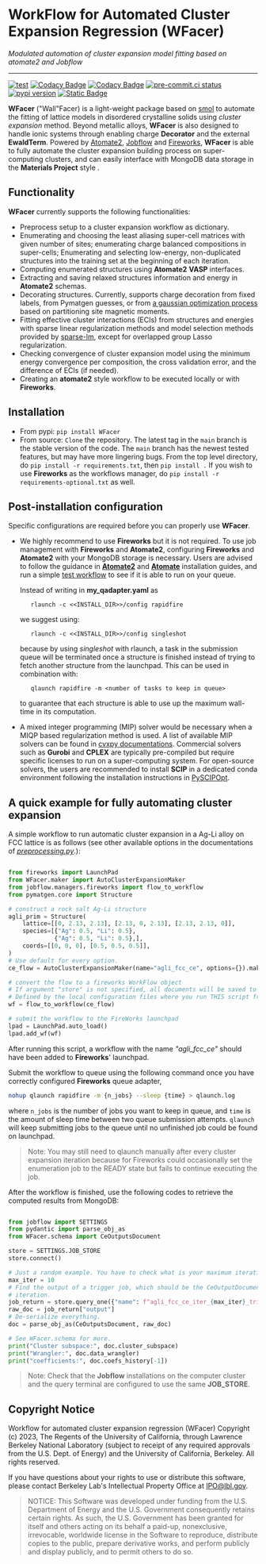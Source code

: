 WorkFlow for Automated Cluster Expansion Regression (WFacer)
===================================================

*Modulated automation of cluster expansion model fitting based on atomate2 and Jobflow*

-----------------------------------------------------------------------------
[![test](https://github.com/CederGroupHub/WFacer/actions/workflows/test.yml/badge.svg)](https://github.com/CederGroupHub/WFacer/actions/workflows/test.yml)
[![Codacy Badge](https://app.codacy.com/project/badge/Grade/3385a15764b144589ef993b942b2a159)](https://app.codacy.com/gh/CederGroupHub/WFacer/dashboard?utm_source=gh&utm_medium=referral&utm_content=&utm_campaign=Badge_grade)
[![Codacy Badge](https://app.codacy.com/project/badge/Coverage/3385a15764b144589ef993b942b2a159)](https://app.codacy.com/gh/CederGroupHub/WFacer/dashboard?utm_source=gh&utm_medium=referral&utm_content=&utm_campaign=Badge_coverage)
[![pre-commit.ci status](https://results.pre-commit.ci/badge/github/CederGroupHub/WFacer/main.svg)](https://results.pre-commit.ci/latest/github/CederGroupHub/WFacer/main)
[![pypi version](https://img.shields.io/pypi/v/WFacer?color=blue)](https://pypi.org/project/WFacer)
[![Static Badge](https://img.shields.io/badge/python-3.8%2B-blue)](https://www.python.org/downloads/)

**WFacer** ("Wall"Facer) is a light-weight package based on [smol](https://github.com/CederGroupHub/smol.git)
to automate the fitting of lattice models in disordered crystalline solids using
*cluster expansion* method. Beyond metallic alloys, **WFacer** is also designed
to handle ionic systems through enabling charge **Decorator** and the external **EwaldTerm**. Powered by [Atomate2](https://github.com/materialsproject/atomate2.git),
[Jobflow](https://github.com/materialsproject/jobflow.git)
and [Fireworks](https://github.com/materialsproject/fireworks.git), **WFacer** is able to fully automate the
cluster expansion building process on super-computing clusters, and can easily interface
with MongoDB data storage in the **Materials Project** style .

Functionality
-------------
**WFacer** currently supports the following functionalities:

-   Preprocess setup to a cluster expansion workflow as dictionary.
-   Enumerating and choosing the least aliasing super-cell matrices with given number of sites;
    enumerating charge balanced compositions in super-cells; Enumerating and selecting low-energy,
    non-duplicated structures into the training set at the beginning of each iteration.
-   Computing enumerated structures using **Atomate2** **VASP** interfaces.
-   Extracting and saving relaxed structures information and energy in **Atomate2** schemas.
-   Decorating structures. Currently, supports charge decoration from fixed labels, from Pymatgen guesses,
    or from [a gaussian optimization process](https://doi.org/10.1038/s41524-022-00818-3) based on partitioning site magnetic moments.
-   Fitting effective cluster interactions (ECIs) from structures and energies with sparse linear
    regularization methods and model selection methods provided by
    [sparse-lm](https://github.com/CederGroupHub/sparse-lm.git),
    except for overlapped group Lasso regularization.
-   Checking convergence of cluster expansion model using the minimum energy convergence per composition,
    the cross validation error, and the difference of ECIs (if needed).
-   Creating an **atomate2** style workflow to be executed locally or with **Fireworks**.

Installation
------------
*   From pypi: `pip install WFacer`
*   From source: `Clone` the repository. The latest tag in the `main` branch is the stable version of the
code. The `main` branch has the newest tested features, but may have more
lingering bugs. From the top level directory, do `pip install -r requirements.txt`, then `pip install .` If
you wish to use **Fireworks** as the workflows manager, do `pip install -r requirements-optional.txt` as well.

Post-installation configuration
------------
Specific configurations are required before you can properly use **WFacer**.

-   We highly recommend to use **Fireworks** but it is not required.
    To use job management with **Fireworks** and **Atomate2**,
    configuring **Fireworks** and **Atomate2** with your MongoDB storage is necessary.
    Users are advised to follow the guidance in
    [**Atomate2**](https://materialsproject.github.io/atomate2/user/install.html) and
    [**Atomate**](https://atomate.org/installation.html#configure-database-connections-and-computing-center-parameters)
    installation guides, and run a simple [test workflow](https://materialsproject.github.io/atomate2/user/fireworks.html)
    to see if it is able to run on your queue.

    Instead of writing in **my_qadapter.yaml** as
    ```commandline
       rlaunch -c <<INSTALL_DIR>>/config rapidfire
    ```
    we suggest using:
    ```commandline
       rlaunch -c <<INSTALL_DIR>>/config singleshot
    ```
    because by using *singleshot* with rlaunch, a task in the submission queue will
    be terminated once a structure is finished instead of trying to fetch another structure
    from the launchpad. This can be used in combination with:
    ```commandline
       qlaunch rapidfire -m <number of tasks to keep in queue>
    ```
    to guarantee that each structure is able to use up the maximum wall-time in
    its computation.

*   A mixed integer programming (MIP) solver would be necessary when a MIQP based
    regularization method is used. A list of available MIP solvers can be found in
    [cvxpy documentations](https://www.cvxpy.org/tutorial/advanced/index.html#choosing-a-solver).
    Commercial solvers such as **Gurobi** and **CPLEX** are typically pre-compiled
    but require specific licenses to run on a super-computing system. For open-source solvers,
    the users are recommended to install **SCIP** in a dedicated conda environment following
    the installation instructions in [PySCIPOpt](https://github.com/scipopt/PySCIPOpt.git).

A quick example for fully automating cluster expansion
-------------------------------
A simple workflow to run automatic cluster expansion in a Ag-Li alloy on FCC lattice is as follows
(see other available options in the documentations of [*preprocessing.py*](WFacer/preprocessing.py).):
```python

from fireworks import LaunchPad
from WFacer.maker import AutoClusterExpansionMaker
from jobflow.managers.fireworks import flow_to_workflow
from pymatgen.core import Structure

# construct a rock salt Ag-Li structure
agli_prim = Structure(
    lattice=[[0, 2.13, 2.13], [2.13, 0, 2.13], [2.13, 2.13, 0]],
    species=[{"Ag": 0.5, "Li": 0.5},
             {"Ag": 0.5, "Li": 0.5},],
    coords=[[0, 0, 0], [0.5, 0.5, 0.5]],
)
# Use default for every option.
ce_flow = AutoClusterExpansionMaker(name="agli_fcc_ce", options={}).make(agli_prim)

# convert the flow to a fireworks WorkFlow object
# If argument "store" is not specified, all documents will be saved to the JOB_STORE
# Defined by the local configuration files where you run THIS script from.
wf = flow_to_workflow(ce_flow)

# submit the workflow to the FireWorks launchpad
lpad = LaunchPad.auto_load()
lpad.add_wf(wf)
```

After running this script, a workflow with the name *"agli_fcc_ce"* should have been added to **Fireworks**'
launchpad.

Submit the workflow to queue using the following command once you have correctly configured **Fireworks**
queue adapter,
```bash
nohup qlaunch rapidfire -m {n_jobs} --sleep {time} > qlaunch.log
```
where `n_jobs` is the number of jobs you want to keep in queue, and `time` is the amount of sleep
time between two queue submission attempts. `qlaunch` will keep submitting jobs to the queue until
no unfinished job could be found on launchpad.

> Note: You may still need to qlaunch manually after every cluster expansion iteration
> because for Fireworks could occasionally set the enumeration job to the READY state
> but fails to continue executing the job.

After the workflow is finished, use the following codes to retrieve the computed results from MongoDB:
```python

from jobflow import SETTINGS
from pydantic import parse_obj_as
from WFacer.schema import CeOutputsDocument

store = SETTINGS.JOB_STORE
store.connect()

# Just a random example. You have to check what is your maximum iteration on your own.
max_iter = 10
# Find the output of a trigger job, which should be the CeOutputDocument of the final
# iteration.
job_return = store.query_one({"name": f"agli_fcc_ce_iter_{max_iter}_trigger"})
raw_doc = job_return["output"]
# De-serialize everything.
doc = parse_obj_as(CeOutputsDocument, raw_doc)

# See WFacer.schema for more.
print("Cluster subspace:", doc.cluster_subspace)
print("Wrangler:", doc.data_wrangler)
print("coefficients:", doc.coefs_history[-1])
```
> Note: Check that the **Jobflow** installations on the computer cluster and the query
> terminal are configured to use the same **JOB_STORE**.

Copyright Notice
----------------
Workflow for automated cluster expansion regression (WFacer) Copyright (c) 2023,
The Regents of the University of California, through Lawrence Berkeley National
Laboratory (subject to receipt of any required approvals from the U.S.
Dept. of Energy) and the University of California, Berkeley. All rights reserved.

If you have questions about your rights to use or distribute this software,
please contact Berkeley Lab's Intellectual Property Office at
IPO@lbl.gov.

> NOTICE:  This Software was developed under funding from the U.S. Department
> of Energy and the U.S. Government consequently retains certain rights.  As
> such, the U.S. Government has been granted for itself and others acting on
> its behalf a paid-up, nonexclusive, irrevocable, worldwide license in the
> Software to reproduce, distribute copies to the public, prepare derivative
> works, and perform publicly and display publicly, and to permit others to do so.
